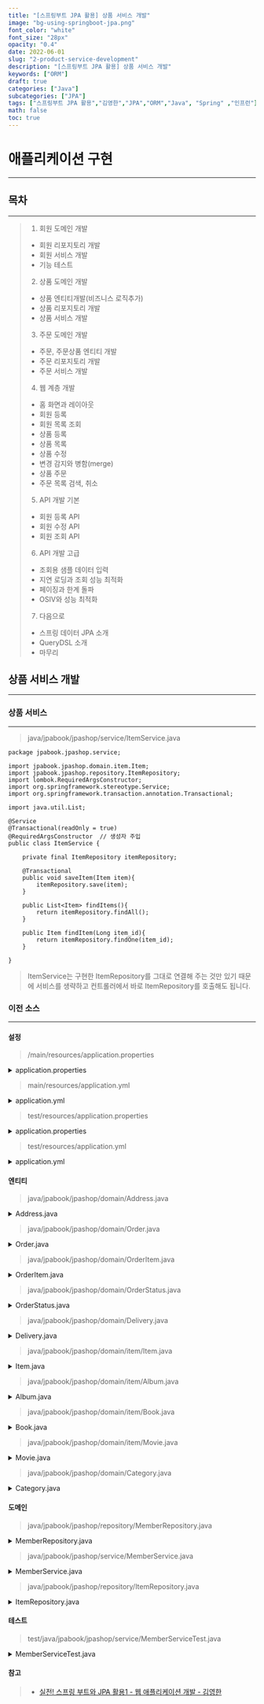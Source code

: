 ```yaml
---
title: "[스프링부트 JPA 활용] 상품 서비스 개발"
image: "bg-using-springboot-jpa.png"
font_color: "white"
font_size: "28px"
opacity: "0.4"
date: 2022-06-01
slug: "2-product-service-development"
description: "[스프링부트 JPA 활용] 상품 서비스 개발"
keywords: ["ORM"]
draft: true
categories: ["Java"]
subcategories: ["JPA"]
tags: ["스프링부트 JPA 활용","김영한","JPA","ORM","Java", "Spring" ,"인프런"]
math: false
toc: true
---
```


# 애플리케이션 구현
-------------------------------

## 목차
----------------------------------
> 1. 회원 도메인 개발
>	- 회원 리포지토리 개발
>	- 회원 서비스 개발
>	- 기능 테스트
> 2. 상품 도메인 개발
>	- 상품 엔티티개발(비즈니스 로직추가)
>	- 상품 리포지토리 개발
>	- 상품 서비스 개발
> 3. 주문 도메인 개발
>	- 주문, 주문상품 엔티티 개발
>	- 주문 리포지토리 개발
>	- 주문 서비스 개발
> 4. 웹 계층 개발
>	- 홈 화면과 레이아웃
>	- 회원 등록
>	- 회원 목록 조회
>	- 상품 등록
>	- 상품 목록
>	- 상품 수정
>	- 변경 감지와 병함(merge)
>	- 상품 주문
>	- 주문 목록 검색, 취소
> 5. API 개발 기본
>	- 회원 등록 API
>	- 회원 수정 API
>	- 회원 조회 API
> 6. API 개발 고급
>	- 조회용 샘플 데이터 입력
>	- 지연 로딩과 조회 성능 최적화
>	- 페이징과 한계 돌파
>	- OSIV와 성능 최적화
> 7. 다음으로
>	- 스프링 데이터 JPA 소개
>	- QueryDSL 소개
>	- 마무리

## 상품 서비스 개발
---------------------------


### 상품 서비스
---------------------------

> java/jpabook/jpashop/service/ItemService.java

```
package jpabook.jpashop.service;

import jpabook.jpashop.domain.item.Item;
import jpabook.jpashop.repository.ItemRepository;
import lombok.RequiredArgsConstructor;
import org.springframework.stereotype.Service;
import org.springframework.transaction.annotation.Transactional;

import java.util.List;

@Service
@Transactional(readOnly = true)
@RequiredArgsConstructor  // 생성자 주입
public class ItemService {

    private final ItemRepository itemRepository;

    @Transactional
    public void saveItem(Item item){
        itemRepository.save(item);
    }

    public List<Item> findItems(){
        return itemRepository.findAll();
    }

    public Item findItem(Long item_id){
        return itemRepository.findOne(item_id);
    }

}

```

> ItemService는 구현한 ItemRepository를 그대로 연결해 주는 것만 있기 때문에 서비스를 생략하고 컨트롤러에서 바로 ItemRepository를 호출해도 됩니다.



### 이전 소스
---------------------

#### 설정

> /main/resources/application.properties

<details title="펼치기/숨기기">
 	<summary> application.properties </summary>

	spring.devtools.restart.enabled=true
	spring.devtools.restart.poll-interval=2s
	spring.devtools.restart.quiet-period=1s
	spring.thymeleaf.cache=false
	spring.jpa.properties.hibernate.format_sql=true
	
</details>

> main/resources/application.yml

<details title="펼치기/숨기기">
 	<summary> application.yml </summary>

	spring:
	  datasource:
	    url: jdbc:h2:tcp://localhost/~/jpashop; # MVCC=true H2 1.4.200 버전부터 MVCC 옵션이 제거되었습니다.
	    username: sa
	    password:
	    driver-class-name: org.h2.Driver
	  jpa:
	    hibernate:
	      ddl-auto: create-drop # 애플리케이션 동작 시점에 엔티티 재생성
	      use_sql_comments: true
	    database: h2
	
	  devtools:
	    livereload:
	      enabled: true # livereload 사용시 활성화
	    restart:
	      enabled: false #운영 에서는 제거.
	
	  thymeleaf:
	    cache: false
	
	logging:
	  level:
	    org.hibernate.SQL: debug
	    org.hibernate.type: trace #파라미터 로깅
	    org.hibernate.type.descriptor.sql: trace
	
	decorator:
	  datasource:
	    p6spy:
	      enable-logging : true
	      multiline: true
	      logging: slf4j
	
</details>

> test/resources/application.properties

<details title="펼치기/숨기기">
 	<summary> application.properties </summary>

	spring.devtools.restart.enabled=true
	spring.devtools.restart.poll-interval=2s
	spring.devtools.restart.quiet-period=1s
	spring.thymeleaf.cache=false
	spring.jpa.properties.hibernate.format_sql=true

</details> 

> test/resources/application.yml

<details title="펼치기/숨기기">
 	<summary> application.yml </summary>

	spring:
	#  datasource:
	  #    url: jdbc:h2:mem:test
	  #    username: sa
	  #    password:
	  #    driver-class-name: org.h2.Driver
	  #  jpa:
	  #    hibernate:
	  #      ddl-auto: create-drop # 애플리케이션 동작 시점에 엔티티 재생성
	  #     use_sql_comments: true
	  #   database: h2
	
	  devtools:
	    livereload:
	      enabled: true # livereload 사용시 활성화
	    restart:
	      enabled: false #운영 에서는 제거.
	
	  thymeleaf:
	    cache: false
	
	logging:
	  level:
	    org.hibernate.SQL: debug
	    org.hibernate.type: trace #파라미터 로깅
	    org.hibernate.type.descriptor.sql: trace
	
	decorator:
	  datasource:
	    p6spy:
	      enable-logging : true
	      multiline: true
	      logging: slf4j

</details> 

#### 엔티티

> java/jpabook/jpashop/domain/Address.java

<details title="펼치기/숨기기">
 	<summary> Address.java </summary>
 
	package jpabook.jpashop.domain;

	import lombok.Getter;
	
	import javax.persistence.Embeddable;
	
	@Embeddable
	@Getter
	public class Address {
	
	    private String city;
	    private String street;
	    private String zipcode;
	
	    protected Address(){
	    }
	
	    public Address(String city, String street, String zipcode){
	        this.city = city;
	        this.street = street;
	        this.zipcode = zipcode;
	    }
	
	}

 	
</details> 	


> java/jpabook/jpashop/domain/Order.java

<details title="펼치기/숨기기">
 	<summary> Order.java </summary>
 	
	package jpabook.jpashop.domain;

	import lombok.Getter;
	import lombok.Setter;
	
	import javax.persistence.*;
	import java.time.LocalDateTime;
	import java.util.ArrayList;
	import java.util.List;
	
	@Entity
	@Getter @Setter
	@Table(name = "orders")
	public class Order {
	
	    @Id @GeneratedValue
	    @Column(name="order_id")
	    private Long id;
	
	    @ManyToOne(fetch = FetchType.LAZY)  // ToOne은 fetch = FetchType.LAZY로 꼭 !!! 세팅
	    @JoinColumn(name = "member_id") // Order의 member가 수정되면 Order의 외래키 값이 변경됩니다.
	    private Member member;
	
	
	    // mappedBy 연관관계의 주인인 OrderItem의 order로 매핑 되어있다는 뜻
	    @OneToMany(mappedBy = "order", cascade = CascadeType.ALL)
	    private List<OrderItem> orderItems = new ArrayList<>();
	
	
	    // ToOne은 fetch = FetchType.LAZY로 꼭 !!! 세팅
	    @OneToOne(fetch = FetchType.LAZY, cascade = CascadeType.ALL)
	    @JoinColumn(name = "delivery_id")
	    private Delivery delivery;
	
	    private LocalDateTime orderDate; //주문시간
	
	    @Enumerated(EnumType.STRING) // EnumType.ORDINAL(숫자라 순서바뀌면 큰일)이 기본이지만 무조건 EnumType.STRING(문자 코드)
	    private OrderStatus status; // 주문상태 [ORDER, CANCEL]
	
	
	    //==연관관계 메서드 (양방향 연관관계시 추가)==//
	    public void setMember(Member member){
	        this.member = member;
	        member.getOrders().add(this);
	    }
	
	    public void addOrderItem(OrderItem orderItem){
	        this.orderItems.add(orderItem);
	        orderItem.setOrder(this);
	    }
	
	    public void setDelivery(Delivery delivery){
	        this.delivery = delivery;
	        delivery.setOrder(this);
	    }
	
	
	}

 	
</details> 


> java/jpabook/jpashop/domain/OrderItem.java

<details title="펼치기/숨기기">
 	<summary> OrderItem.java </summary>

	package jpabook.jpashop.domain;

	import jpabook.jpashop.domain.item.Item;
	import lombok.Getter;
	import lombok.Setter;
	
	import javax.persistence.*;
	
	@Entity
	@Getter @Setter
	public class OrderItem {
	
	    @Id @GeneratedValue
	    @Column(name = "order_item_id")
	    private Long id;
	
	    @ManyToOne(fetch = FetchType.LAZY) // ToOne은 fetch = FetchType.LAZY로 꼭 !!! 세팅
	    @JoinColumn(name = "item_id")
	    private Item item;
	
	    @ManyToOne(fetch = FetchType.LAZY) // ToOne은 fetch = FetchType.LAZY로 꼭 !!! 세팅
	    @JoinColumn(name = "order_id")
	    private Order order;
	
	    private int orderPrice; //주문 당시의 가격
	    private int count; //주문 수량
	}

</details> 



> java/jpabook/jpashop/domain/OrderStatus.java


<details title="펼치기/숨기기">
 	<summary> OrderStatus.java </summary>
 	
	package jpabook.jpashop.domain;

	import jpabook.jpashop.domain.item.Item;
	import lombok.Getter;
	import lombok.Setter;
	
	import javax.persistence.*;
	
	@Entity
	@Getter @Setter
	public class OrderItem {
	
	    @Id @GeneratedValue
	    @Column(name = "order_item_id")
	    private Long id;
	
	    @ManyToOne(fetch = FetchType.LAZY) // ToOne은 fetch = FetchType.LAZY로 꼭 !!! 세팅
	    @JoinColumn(name = "item_id")
	    private Item item;
	
	    @ManyToOne(fetch = FetchType.LAZY) // ToOne은 fetch = FetchType.LAZY로 꼭 !!! 세팅
	    @JoinColumn(name = "order_id")
	    private Order order;
	
	    private int orderPrice; //주문 당시의 가격
	    private int count; //주문 수량
	}

</details> 
 	

> java/jpabook/jpashop/domain/Delivery.java

<details title="펼치기/숨기기">
 	<summary> Delivery.java </summary>

	package jpabook.jpashop.domain;

	import lombok.Getter;
	import lombok.Setter;
	
	import javax.persistence.*;
	
	@Entity
	@Getter @Setter
	public class Delivery {
	
	    public Delivery() {
	    }
	
	    @Id @GeneratedValue
	    @Column(name = "delivery_id")
	    private Long id;
	
	    @OneToOne(fetch = FetchType.LAZY  // ToOne은 fetch = FetchType.LAZY로 꼭 !!! 세팅
	            , mappedBy = "delivery")
	    private Order order;
	
	    @Embedded
	    private Address address;
	
	    @Enumerated(EnumType.STRING)
	    private DeliveryStatus status; //READY, COMP
	
	}

</details> 


> java/jpabook/jpashop/domain/item/Item.java

<details title="펼치기/숨기기">
 	<summary> Item.java </summary>

	package jpabook.jpashop.domain.item;
	
	import jpabook.exception.NotEnoughStockException;
	import jpabook.jpashop.domain.Category;
	import lombok.Getter;
	import lombok.Setter;
	
	import javax.persistence.*;
	import java.util.ArrayList;
	import java.util.List;
	
	@Entity
	@Inheritance(strategy = InheritanceType.SINGLE_TABLE)
	@DiscriminatorColumn(name = "dtype")
	@Getter @Setter
	public abstract class Item {
	
	    @Id @GeneratedValue
	    @Column(name = "item_id")
	    private Long id;
	
	    private String name;
	    private int price;
	    private int stockQuantity;
	
	    @ManyToMany(mappedBy = "items")
	    private List<Category> categories = new ArrayList<>();
	
	    //==비즈니스 로직==//
	
	    /**
	     * 재고 증가
	     * @param quantity
	     */
	    public void addStock(int quantity){
	        this.stockQuantity += quantity;
	    }
	
	    /**
	     * 재고 감소
	     * @param quantity
	     */
	    public void removeStock(int quantity){
	        int restStock = this.stockQuantity - quantity;
	
	        if (restStock < 0) {
	            throw new NotEnoughStockException("need more stock");
	        }
	        this.stockQuantity = restStock;
	    }
	}



</details> 


> java/jpabook/jpashop/domain/item/Album.java

<details title="펼치기/숨기기">
 	<summary> Album.java </summary>

	package jpabook.jpashop.domain.item;
	
	import lombok.Getter;
	import lombok.Setter;
	
	import javax.persistence.DiscriminatorValue;
	import javax.persistence.Entity;
	
	@Entity
	@DiscriminatorValue("A") //구분값 A
	@Getter @Setter
	public class Album extends Item{
	    private String artist;
	    private String etc;
	}



</details> 


> java/jpabook/jpashop/domain/item/Book.java

<details title="펼치기/숨기기">
 	<summary> Book.java </summary>

	package jpabook.jpashop.domain.item;
	
	import lombok.Getter;
	import lombok.Setter;
	
	import javax.persistence.DiscriminatorValue;
	import javax.persistence.Entity;
	
	@Entity
	@DiscriminatorValue("B") //구분값 B
	@Getter @Setter
	public class Book extends Item{
	    private String author;
	    private String isbn;
	}


</details> 


> java/jpabook/jpashop/domain/item/Movie.java

<details title="펼치기/숨기기">
 	<summary> Movie.java </summary>

	package jpabook.jpashop.domain.item;

	import lombok.Getter;
	import lombok.Setter;
	
	import javax.persistence.DiscriminatorValue;
	import javax.persistence.Entity;
	
	@Entity
	@DiscriminatorValue("M") //구분값 M
	@Getter @Setter
	public class Movie extends Item{
	    private String director;
	    private String actor;
	}


</details> 


> java/jpabook/jpashop/domain/Category.java

<details title="펼치기/숨기기">
 	<summary> Category.java </summary>

	package jpabook.jpashop.domain;
	
	import jpabook.jpashop.domain.item.Item;
	import lombok.Getter;
	import lombok.Setter;
	
	import javax.persistence.*;
	import java.util.ArrayList;
	import java.util.List;
	
	@Entity
	@Getter @Setter
	public class Category {
	
	    @Id @GeneratedValue
	    @Column(name = "category_id")
	    private Long id;
	
	    private String name;
	
	    @ManyToMany
	    @JoinTable(name = "category_item"
	            , joinColumns = @JoinColumn(name = "category_id")
	            , inverseJoinColumns = @JoinColumn(name = "item_id")
	    )
	    private List<Item> items = new ArrayList<>();
	
	    @ManyToOne(fetch = FetchType.LAZY)  // ToOne은 fetch = FetchType.LAZY로 꼭 !!! 세팅
	    @JoinColumn(name = "parent_id")
	    private Category parent;
	
	    @OneToMany(mappedBy = "parent")
	    private List<Category> child = new ArrayList<>();
	
	    //==연관관계 메서드 (양방향 연관관계시 추가)==//
	    public void addChildCategory(Category child){
	        this.child.add(child);
	        child.setParent(this);
	    }
	}



</details> 

#### 도메인

> java/jpabook/jpashop/repository/MemberRepository.java

<details title="펼치기/숨기기">
 	<summary> MemberRepository.java </summary>
	 
	package jpabook.jpashop.repository;
	
	import jpabook.jpashop.domain.Member;
	import lombok.RequiredArgsConstructor;
	import org.springframework.beans.factory.annotation.Autowired;
	import org.springframework.stereotype.Repository;
	
	import javax.persistence.EntityManager;
	import javax.persistence.PersistenceContext;
	import javax.persistence.TypedQuery;
	import java.util.List;
	
	@Repository
	@RequiredArgsConstructor
	public class MemberRepository {
	
	    /*
	    //최초 소스이며 아래 소스로 대체
	    @PersistenceContext // EntityManager는 @PersistenceContext라는 표준 어노테이션을 통해서만 가능 (@AutoWired 불가)
	    private EntityManager em;
	    */
	
	    /*
	    //2번째 버전의 소스이며, @RequiredArgsConstructor로 대체
	    @Autowired //스프링 DATA JPA 에서 지원
	    private EntityManager em;
	
	    public MemberRepository(EntityManager em){
	        this.em = em;
	    }
	    */
	
	    private final EntityManager em;
	
	    public void save(Member member){
	        em.persist(member);
	    }
	
	    public Member findOne(Long id){
	        return em.find(Member.class, id);
	    }
	
	    public List<Member> findAll(){
	
	        return em.createQuery("select m from Member m", Member.class)
	                .getResultList();
	    }
	
	    public List<Member> findByName(String name){
	        return em.createQuery("select m from Member m where m.name = :name", Member.class)
	                .setParameter("name",name).getResultList();
	    }
	
	}


</details> 



> java/jpabook/jpashop/service/MemberService.java

<details title="펼치기/숨기기">
 	<summary> MemberService.java </summary>
	
	package jpabook.jpashop.service;
	
	import jpabook.jpashop.domain.Member;
	import jpabook.jpashop.repository.MemberRepository;
	import lombok.RequiredArgsConstructor;
	import org.springframework.beans.factory.annotation.Autowired;
	import org.springframework.stereotype.Service;
	import org.springframework.transaction.annotation.Transactional;
	
	import java.util.List;
	
	
	
	@Service
	@Transactional(readOnly = true)
	@RequiredArgsConstructor  // 생성자 주입
	public class MemberService {
	
	    /*
	    // 최초 코드 이며, Setter Injection로 대체
	    @Autowired
	    private MemberRepository memberRepository;
	    */
	
	    /*
	    //Constructor Injection로 대체
	    private MemberRepository memberRepository;
	
	    public void setMemberService(MemberRepository memberRepository) { //Setter Injection
	        this.memberRepository = memberRepository;
	    }
	    */
	
	    /*
	    // @RequiredArgsConstructor로 대체
	    private final MemberRepository memberRepository;
	
	    public MemberService(MemberRepository memberRepository) { //Constructor Injection
	        this.memberRepository = memberRepository;
	    }
	    */
	
	    private final MemberRepository memberRepository;
	
	    /**
	     * 회원 가입
	     */
	    @Transactional(readOnly = false)
	    public Long join(Member member){
	        validateDuplicateMember(member); //중복 회원 검증
	        memberRepository.save(member);
	        return member.getId(); //save()를 통해 em.persist()를 수행하므로 Member 엔티티의 키 생성을 보장함
	    }
	
	    private void validateDuplicateMember(Member member) {
	        List<Member> findMembers = memberRepository.findByName(member.getName());
	        if(findMembers.size() != 0){
	            throw new IllegalStateException("이미 존재하는 회원입니다.");
	        }
	
	    }
	
	    /**
	     * 회원 전체 조회
	     */
	    //@Transactional(readOnly = true)
	    public List<Member> findMembers(){
	        return memberRepository.findAll();
	    }
	
	    /**
	     * 회원 조회
	     */
	    //@Transactional(readOnly = true)
	    public Member findOne(Long memberId){
	        return memberRepository.findOne(memberId);
	    }
	
	}


</details> 

	
> java/jpabook/jpashop/repository/ItemRepository.java

<details title="펼치기/숨기기">
 	<summary> ItemRepository.java </summary>

	package jpabook.jpashop.repository;
	
	import jpabook.jpashop.domain.item.Item;
	import lombok.RequiredArgsConstructor;
	import org.springframework.stereotype.Repository;
	
	import javax.persistence.EntityManager;
	import java.util.List;
	
	@Repository
	@RequiredArgsConstructor
	public class ItemRepository {
	
	    private final EntityManager em;
	
	    public void save(Item item){
	        if (item.getId() == null){
	            em.persist(item);
	        }else{
	            em.merge(item);
	        }
	    }
	
	    public Item findOne(Long id){
	        return em.find(Item.class, id);
	    }
	
	    public List<Item> findAll(){
	        return em.createQuery("select i from Item i", Item.class)
	                .getResultList();
	    }
	}

</details> 

#### 테스트

> test/java/jpabook/jpashop/service/MemberServiceTest.java

<details title="펼치기/숨기기">
 	<summary> MemberServiceTest.java </summary>

	package jpabook.jpashop.service;
	
	import static org.junit.jupiter.api.Assertions.*;
	
	import jpabook.jpashop.domain.Member;
	import jpabook.jpashop.repository.MemberRepository;
	import org.junit.jupiter.api.Test;
	import org.springframework.beans.factory.annotation.Autowired;
	import org.springframework.boot.test.context.SpringBootTest;
	import org.springframework.transaction.annotation.Transactional;
	
	import javax.persistence.EntityManager;
	
	@SpringBootTest
	@Transactional
	class MemberServiceTest {
	
	    // 테스트 케이스에서는 다른곳에서 참조할 곳이 없으므로 @Autowired로 사용
	    @Autowired MemberRepository memberRepository;
	    @Autowired MemberService memberService;
	    @Autowired EntityManager em;
	
	    @Test
	    //@Rollback(value = false)
	    public void 회원가입() throws Exception{
	        //given //given : 이렇게 주어졌을때
	        Member member = new Member();
	        member.setName("userA");
	        
	        //when //when : 이렇게 하면
	        Long savedId = memberService.join(member);
	
	        //then //then : 이렇게 된다.
	        // JPA안에서 하나의 트랜잭션에서 같은 엔티티에서 PK 키가 같으면 같은 영속성 컨텍스트 1차 캐시로 같은 객체로 관리
	        em.flush();
	        assertEquals(member, memberRepository.findOne(savedId));
	    }
	
	
	    @Test
	    public void 중복_회원_예외() throws Exception{
	        //given
	
	        String username = "user";
	        Member member1 = new Member();
	        member1.setName(username);
	
	        Member member2 = new Member();
	        member2.setName(username);
	
	        //when
	        memberService.join(member1);
	
	        //then
	        IllegalStateException thrown = assertThrows(IllegalStateException.class, () -> memberService.join(member2));
	
	    }
	}

</details> 




#### 참고 
> - <a href="https://www.inflearn.com/course/%EC%8A%A4%ED%94%84%EB%A7%81%EB%B6%80%ED%8A%B8-JPA-%ED%99%9C%EC%9A%A9-1">실전! 스프링 부트와 JPA 활용1 - 웹 애플리케이션 개발 - 김영한</a>
